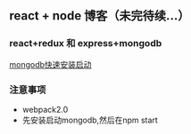 ## react + node 博客（未完待续...）

### react+redux 和 express+mongodb

[mongodb快速安装启动](http://www.runoob.com/mongodb/mongodb-window-install.html)

### 注意事项
- webpack2.0
- 先安装启动mongodb,然后在npm start
